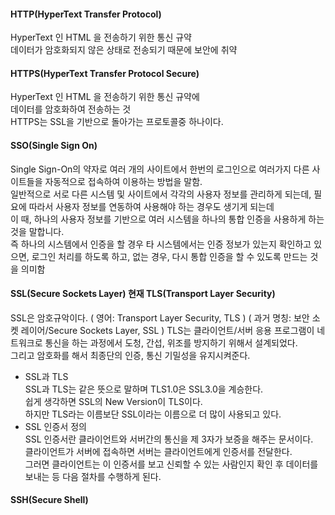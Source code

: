 #### HTTP(HyperText Transfer Protocol)
HyperText 인 HTML 을 전송하기 위한 통신 규약     
데이터가 암호화되지 않은 상태로 전송되기 때문에 보안에 취약     

#### HTTPS(HyperText Transfer Protocol Secure)
HyperText 인 HTML 을 전송하기 위한 통신 규약에     
데이터를 암호화하여 전송하는 것    
HTTPS는 SSL을 기반으로 돌아가는 프로토콜중 하나이다.

#### SSO(Single Sign On)
Single Sign-On의 약자로 여러 개의 사이트에서 한번의 로그인으로 여러가지 다른 사이트들을 자동적으로 접속하여 이용하는 방법을 말함.        
일반적으로 서로 다른 시스템 및 사이트에서 각각의 사용자 정보를 관리하게 되는데, 필요에 따라서 사용자 정보를 연동하여 사용해야 하는 경우도 생기게 되는데             
이 때, 하나의 사용자 정보를 기반으로 여러 시스템을 하나의 통합 인증을 사용하게 하는 것을 말합니다.         
즉 하나의 시스템에서 인증을 할 경우 타 시스템에서는 인증 정보가 있는지 확인하고 있으면, 로그인 처리를 하도록 하고, 없는 경우, 다시 통합 인증을 할 수 있도록 만드는 것을 의미함    


#### SSL(Secure Sockets Layer) 현재 TLS(Transport Layer Security)

SSL은 암호규악이다.
( 영어: Transport Layer Security, TLS )
( 과거 명칭: 보안 소켓 레이어/Secure Sockets Layer, SSL )
TLS는 클라이언트/서버 응용 프로그램이 네트워크로 통신을 하는 과정에서 도청, 간섭, 위조를 방지하기 위해서 설계되었다.     
그리고 암호화를 해서 최종단의 인증, 통신 기밀성을 유지시켜준다.     
- SSL과 TLS       
SSL과 TLS는 같은 뜻으로 말하며 TLS1.0은 SSL3.0을 계승한다.    
쉽게 생각하면 SSL의 New Version이 TLS이다.    
하지만 TLS라는 이름보단 SSL이라는 이름으로 더 많이 사용되고 있다.    
- SSL 인증서 정의    
SSL 인증서란 클라이언트와 서버간의 통신을 제 3자가 보증을 해주는 문서이다.    
클라이언트가 서버에 접속하면 서버는 클라이언트에게 인증서를 전달한다.      
그러면 클라이언트는 이 인증서를 보고 신뢰할 수 있는 사람인지 확인 후 데이터를 보내는 등 다음 절차를 수행하게 된다. 

#### SSH(Secure Shell)
